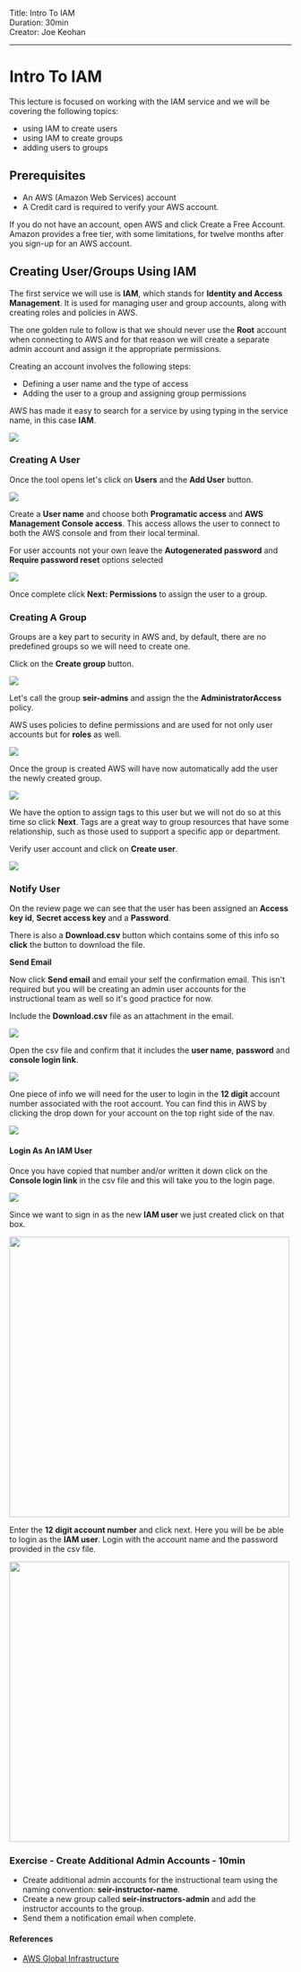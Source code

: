 Title: Intro To IAM<br>
Duration: 30min <br>
Creator:  Joe Keohan<br>

---

# Intro To IAM 

This lecture is focused on working with the IAM service and we will be covering the following topics:

- using IAM to create users
- using IAM to create groups
- adding users to groups

## Prerequisites

- An AWS (Amazon Web Services) account
- A Credit card is required to verify your AWS account.

If you do not have an account, open AWS and click Create a Free Account. Amazon provides a free tier, with some limitations, for twelve months after you sign-up for an AWS account.

## Creating User/Groups Using IAM

The first service we will use is **IAM**, which stands for **Identity and Access Management**.  It is used for managing user and group accounts, along with creating roles and policies in AWS.  

The one golden rule to follow is that we should never use the **Root** account when connecting to AWS and for that reason  we will create a separate admin account and assign it the appropriate permissions. 

Creating an account involves the following steps:

- Defining a user name and the type of access
- Adding the user to a group and assigning group permissions

AWS has made it easy to search for a service by using typing in the service name, in this case **IAM**. 

<img src="https://i.imgur.com/TDjx7Uj.png">

### Creating A User

Once the tool opens let's click on **Users** and the **Add User** button. 

<img src="https://i.imgur.com/8R2M1iN.png">

Create a **User name** and choose both **Programatic access** and **AWS Management Console access**.  This access allows the user to connect to both the AWS console and from their local terminal. 

For user accounts not your own leave the **Autogenerated password** and **Require password reset** options selected

<img src="https://i.imgur.com/AiNBB9T.png">

Once complete click **Next: Permissions** to assign the user to a group. 

### Creating A Group

Groups are a key part to security in AWS and, by default, there are no predefined groups so we will need to create one. 

Click on the **Create group** button.

<img src="https://i.imgur.com/Lx3ah8x.png">

Let's call the group **seir-admins** and assign the the **AdministratorAccess** policy. 

AWS uses policies to define permissions and are used for not only user accounts but for **roles** as well. 



<img src="https://i.imgur.com/4gsJoZU.png">

Once the group is created AWS will have now automatically add the user the newly created group.


<img src="https://i.imgur.com/IIg6Ce5.png" >

We have the option to assign tags to this user but we will not do so at this time so click **Next**.  Tags are a great way to group resources that have some relationship, such as those used to support a specific app or department. 

Verify user account and click on **Create user**.

<img src="https://i.imgur.com/6iJsEzc.png">

### Notify User

On the review page we can see that the user has been assigned an **Access key id**, **Secret access key** and a **Password**.  

There is also a **Download.csv** button which contains some of this info so **click** the button to download the file. 

**Send Email**

Now click **Send email** and email your self the confirmation email. This isn't required but you will be creating an admin user accounts for the instructional team as well so it's good practice for now. 

Include the **Download.csv** file as an attachment in the email. 

<img src="https://i.imgur.com/EMwAWzz.png">



Open the csv file and confirm that it includes the **user name**, **password** and **console login link**. 

<img src="https://i.imgur.com/ilPb92B.png"> 

One piece of info we will need for the user to login in the **12 digit** account number associated with the root account.  You can find this in AWS by clicking the drop down for your account on the top right side of the nav. 

<img src="https://i.imgur.com/e4TGgzU.png">

#### Login As An IAM User

Once you have copied that number and/or written it down click on the **Console login link** in the csv file and this will take you to the login page. 

<img src="https://i.imgur.com/FuZuspS.png">

Since we want to sign in as the new **IAM user** we just created click on that box.  

<img src="https://i.imgur.com/D3EkkBN.png" width=500>

Enter the **12 digit account number** and click next.  Here you will be be able to login as the **IAM user**.  Login with the account name and the password provided in the csv file. 

<img src="https://i.imgur.com/tX8xBql.png" width=500>




### Exercise - Create Additional Admin Accounts - 10min

- Create additional admin accounts for the instructional team using the naming convention:  **seir-instructor-name**. 
- Create a new group called **seir-instructors-admin** and add the instructor accounts to the group.
- Send them a notification email when complete. 

#### References

- [AWS Global Infrastructure](https://jayendrapatil.com/aws-regions-availability-zones-and-edge-locations/)